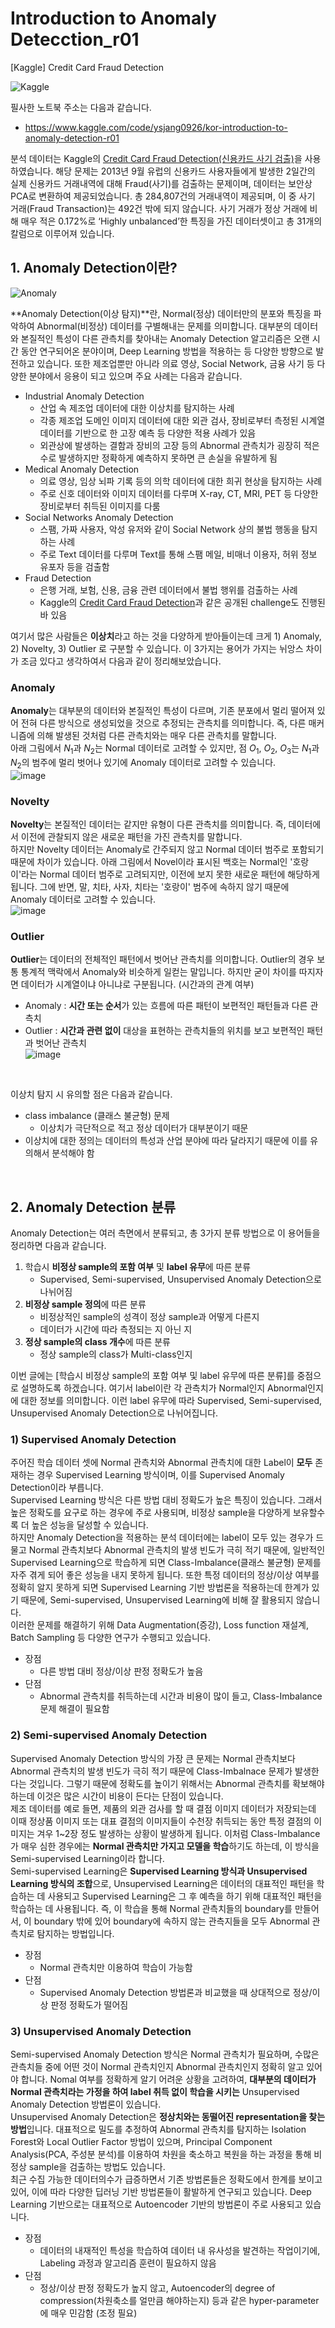 # Introduction to Anomaly Detecction_r01

[Kaggle] Credit Card Fraud Detection

![Kaggle](https://user-images.githubusercontent.com/54492747/149662762-091e7f64-f283-4b5d-a169-c3a49e3c31eb.png)

필사한 노트북 주소는 다음과 같습니다.

- https://www.kaggle.com/code/ysjang0926/kor-introduction-to-anomaly-detection-r01



분석 데이터는 Kaggle의 [Credit Card Fraud Detection(신용카드 사기 검출)](https://www.kaggle.com/mlg-ulb/creditcardfraud)을 사용하였습니다.
해당 문제는 2013년 9월 유럽의 신용카드 사용자들에게 발생한 2일간의 실제 신용카드 거래내역에 대해 Fraud(사기)를 검출하는 문제이며, 데이터는 보안상 PCA로 변환하여 제공되었습니다. 총 284,807건의 거래내역이 제공되며, 이 중 사기 거래(Fraud Transaction)는 492건 밖에 되지 않습니다. 사기 거래가 정상 거래에 비해 매우 적은 0.172%로 ‘Highly unbalanced’한 특징을 가진 데이터셋이고 총 31개의 칼럼으로 이루어져 있습니다.



## 1. Anomaly Detection이란?

![Anomaly](https://user-images.githubusercontent.com/54492747/149662959-a1d9dfcd-e5c9-4fe6-8333-9ccb123b4196.png)



**Anomaly Detection(이상 탐지)**란, Normal(정상) 데이터만의 분포와 특징을 파악하여 Abnormal(비정상) 데이터를 구별해내는 문제를 의미합니다. 대부분의 데이터와 본질적인 특성이 다른 관측치를 찾아내는 Anomaly Detection 알고리즘은 오랜 시간 동안 연구되어온 분야이며, Deep Learning 방법을 적용하는 등 다양한 방향으로 발전하고 있습니다.
또한 제조업뿐만 아니라 의료 영상, Social Network, 금융 사기 등 다양한 분야에서 응용이 되고 있으며 주요 사례는 다음과 같습니다.

- Industrial Anomaly Detection
  - 산업 속 제조업 데이터에 대한 이상치를 탐지하는 사례
  - 각종 제조업 도메인 이미지 데이터에 대한 외관 검사, 장비로부터 측정된 시계열 데이터를 기반으로 한 고장 예측 등 다양한 적용 사례가 있음
  - 외관상에 발생하는 결함과 장비의 고장 등의 Abnormal 관측치가 굉장히 적은 수로 발생하지만 정확하게 예측하지 못하면 큰 손실을 유발하게 됨
- Medical Anomaly Detection
  - 의료 영상, 임상 뇌파 기록 등의 의학 데이터에 대한 희귀 현상을 탐지하는 사례
  - 주로 신호 데이터와 이미지 데이터를 다루며 X-ray, CT, MRI, PET 등 다양한 장비로부터 취득된 이미지를 다룸
- Social Networks Anomaly Detection
  - 스팸, 가짜 사용자, 악성 유저와 같이 Social Network 상의 불법 행동을 탐지하는 사례
  - 주로 Text 데이터를 다루며 Text를 통해 스팸 메일, 비매너 이용자, 허위 정보 유포자 등을 검출함
- Fraud Detection
  - 은행 거래, 보험, 신용, 금융 관련 데이터에서 불법 행위를 검출하는 사례
  - Kaggle의 [Credit Card Fraud Detection](https://www.kaggle.com/mlg-ulb/creditcardfraud)과 같은 공개된 challenge도 진행된 바 있음



여기서 많은 사람들은 **이상치**라고 하는 것을 다양하게 받아들이는데 크게 1) Anomaly, 2) Novelty, 3) Outlier 로 구분할 수 있습니다. 이 3가지는 용어가 가지는 뉘앙스 차이가 조금 있다고 생각하여서 다음과 같이 정리해보았습니다.



### Anomaly 
**Anomaly**는 대부분의 데이터와 본질적인 특성이 다르며, 기존 분포에서 멀리 떨어져 있어 전혀 다른 방식으로 생성되었을 것으로 추정되는 관측치를 의미합니다. 즉, 다른 매커니즘에 의해 발생된 것처럼 다른 관측치와는 매우 다른 관측치를 말합니다. <br>
아래 그림에서 $N_1$과 $N_2$는 Normal 데이터로 고려할 수 있지만, 점 $O_1$, $O_2$, $O_3$는  $N_1$과 $N_2$의 범주에 멀리 벗어나 있기에 Anomaly 데이터로 고려할 수 있습니다. <br>
![image](https://user-images.githubusercontent.com/54492747/161285018-bacaca0d-a220-40f6-af3f-2ee26dacfdac.png)

### Novelty
**Novelty**는 본질적인 데이터는 같지만 유형이 다른 관측치를 의미합니다. 즉, 데이터에서 이전에 관찰되지 않은 새로운 패턴을 가진 관측치를 말합니다. <br>
하지만 Novelty 데이터는 Anomaly로 간주되지 않고 Normal 데이터 범주로 포함되기 때문에 차이가 있습니다.
아래 그림에서 Novel이라 표시된 백호는 Normal인 '호랑이'라는 Normal 데이터 범주로 고려되지만, 이전에 보지 못한 새로운 패턴에 해당하게 됩니다. 그에 반면, 말, 치타, 사자, 치타는 '호랑이' 범주에 속하지 않기 때문에 Anomaly 데이터로 고려할 수 있습니다. <br>
![image](https://user-images.githubusercontent.com/54492747/161286077-8fcf93e8-804d-4db2-be63-ddb0590cf186.png)

### Outlier
**Outlier**는 데이터의 전체적인 패턴에서 벗어난 관측치를 의미합니다. Outlier의 경우 보통 통계적 맥락에서 Anomaly와 비슷하게 일컫는 말입니다. 하지만 굳이 차이를 따지자면 데이터가 시계열이냐 아니냐로 구분됩니다. (시간과의 관계 여부)
* Anomaly : **시간 또는 순서**가 있는 흐름에 따른 패턴이 보편적인 패턴들과 다른 관측치
* Outlier : **시간과 관련 없이** 대상을 표현하는 관측치들의 위치를 보고 보편적인 패턴과 벗어난 관측치 <br>
![image](https://user-images.githubusercontent.com/54492747/161287940-0cd7cc7d-4705-40a1-ba29-657e984e7257.png)

<br>

이상치 탐지 시 유의할 점은 다음과 같습니다.
* class imbalance (클래스 불균형) 문제
    * 이상치가 극단적으로 적고 정상 데이터가 대부분이기 때문
* 이상치에 대한 정의는 데이터의 특성과 산업 분야에 따라 달라지기 때문에 이를 유의해서 분석해야 함

<br>

## 2. Anomaly Detection 분류
Anomaly Detection는 여러 측면에서 분류되고,  총 3가지 분류 방법으로 이 용어들을 정리하면 다음과 같습니다.

1.  학습시 **비정상 sample의 포함 여부** 및 **label 유무**에 따른 분류
    - Supervised, Semi-supervised, Unsupervised Anomaly Detection으로 나뉘어짐
2.  **비정상 sample 정의**에 따른 분류
    - 비정상적인 sample의 성격이 정상 sample과 어떻게 다른지
    - 데이터가 시간에 따라 측정되는 지 아닌 지
3.  **정상 sample의 class 개수**에 따른 분류
    - 정상 sample의 class가 Multi-class인지

이번 글에는 [학습시 비정상 sample의 포함 여부 및 label 유무에 따른 분류]를 중점으로 설명하도록 하겠습니다. 여기서 label이란 각 관측치가 Normal인지 Abnormal인지에 대한 정보를 의미합니다. 이런 label 유무에 따라 Supervised, Semi-supervised, Unsupervised Anomaly Detection으로 나뉘어집니다.

### 1) Supervised Anomaly Detection
주어진 학습 데이터 셋에 Normal 관측치와 Abnormal 관측치에 대한 Label이 **모두** 존재하는 경우 Supervised Learning 방식이며, 이를 Supervised Anomaly Detection이라 부릅니다.<br>
Supervised Learning 방식은 다른 방법 대비 정확도가 높은 특징이 있습니다. 그래서 높은 정확도를 요구로 하는 경우에 주로 사용되며, 비정상 sample을 다양하게 보유할수록 더 높은 성능을 달성할 수 있습니다.<br>
하지만 Anomaly Detection을 적용하는 분석 데이터에는 label이 모두 있는 경우가 드물고 Normal 관측치보다 Abnormal 관측치의 발생 빈도가 극히 적기 때문에, 일반적인 Supervised Learning으로 학습하게 되면 Class-Imbalance(클래스 불균형) 문제를 자주 겪게 되어 좋은 성능을 내지 못하게 됩니다.  또한 특정 데이터의 정상/이상 여부를 정확히 알지 못하게 되면 Supervised Learning 기반 방법론을 적용하는데 한계가 있기 때문에, Semi-supervised, Unsupervised Learning에 비해 잘 활용되지 않습니다.<br>
이러한 문제를 해결하기 위해 Data Augmentation(증강), Loss function 재설계, Batch Sampling 등 다양한 연구가 수행되고 있습니다. 
* 장점
	* 다른 방법 대비 정상/이상 판정 정확도가 높음
* 단점
	* Abnormal 관측치를 취득하는데 시간과 비용이 많이 들고, Class-Imbalance 문제 해결이 필요함

### 2) Semi-supervised Anomaly Detection
Supervised Anomaly Detection 방식의 가장 큰 문제는 Normal 관측치보다 Abnormal 관측치의 발생 빈도가 극히 적기 때문에 Class-Imbalnace 문제가 발생한다는 것입니다. 그렇기 때문에 정확도를 높이기 위해서는 Abnormal 관측치를 확보해야하는데 이것은 많은 시간이 비용이 든다는 단점이 있습니다. <br>
제조 데이터를 예로 들면, 제품의 외관 검사를 할 때 결점 이미지 데이터가 저장되는데 이때 정상품 이미지 또는 대표 결점의 이미지들이 수천장 취득되는 동안 특정 결점의 이미지는 겨우 1~2장 정도 발생하는 상황이 발생하게 됩니다.
이처럼 Class-Imbalance가 매우 심한 경우에는 **Normal 관측치만 가지고 모델을 학습**하기도 하는데, 이 방식을 Semi-supervised Learning이라 합니다. <br>
Semi-supervised Learning은 **Supervised Learning 방식과 Unsupervised Learning 방식의 조합**으로, Unsupervised Learning은 데이터의 대표적인 패턴을 학습하는 데 사용되고 Supervised Learning은 그 후 예측을 하기 위해 대표적인 패턴을 학습하는 데 사용됩니다. 즉, 이 학습을 통해 Normal 관측치들의 boundary를 만들어서, 이 boundary 밖에 있어 boundary에 속하지 않는 관측지들을 모두 Abnormal 관측치로 탐지하는 방법입니다.
* 장점
	* Normal 관측치만 이용하여 학습이 가능함
* 단점
	* Supervised Anomaly Detection 방법론과 비교했을 때 상대적으로 정상/이상 판정 정확도가 떨어짐

### 3) Unsupervised Anomaly Detection
Semi-supervised Anomaly Detection 방식은 Normal 관측치가 필요하며, 수많은 관측치들 중에 어떤 것이 Normal 관측치인지 Abnormal 관측치인지 정확히 알고 있어야 합니다. Nomal 여부를 정확하게 알기 어려운 상황을 고려하여, **대부분의 데이터가 Normal 관측치라는 가정을 하여 label 취득 없이 학습을 시키는** Unsupervised Anomaly Detection 방법론이 있습니다. <br>
Unsupervised Anomaly Detection은 **정상치와는 동떨어진 representation을 찾는 방법**입니다. 대표적으로 밀도를 추정하여 Abnormal 관측치를 탐지하는 Isolation Forest와 Local Outlier Factor 방법이 있으며, Principal Component Analysis(PCA, 주성분 분석)를 이용하여 차원을 축소하고 복원을 하는 과정을 통해 비정상 sample을 검출하는 방법도 있습니다. <br>
최근 수집 가능한 데이터의수가 급증하면서 기존 방법론들은 정확도에서 한계를 보이고 있어, 이에 따라 다양한 딥러닝 기반 방법론들이 활발하게 연구되고 있습니다. Deep Learning 기반으로는 대표적으로 Autoencoder 기반의 방법론이 주로 사용되고 있습니다. 
* 장점
	* 데이터의 내재적인 특성을 학습하여 데이터 내 유사성을 발견하는 작업이기에, Labeling 과정과 알고리즘 훈련이 필요하지 않음
* 단점
	* 정상/이상 판정 정확도가 높지 않고, Autoencoder의 degree of compression(차원축소를 얼만큼 해야하는지) 등과 같은 hyper-parameter에 매우 민감함 (조정 필요)
    

<br>